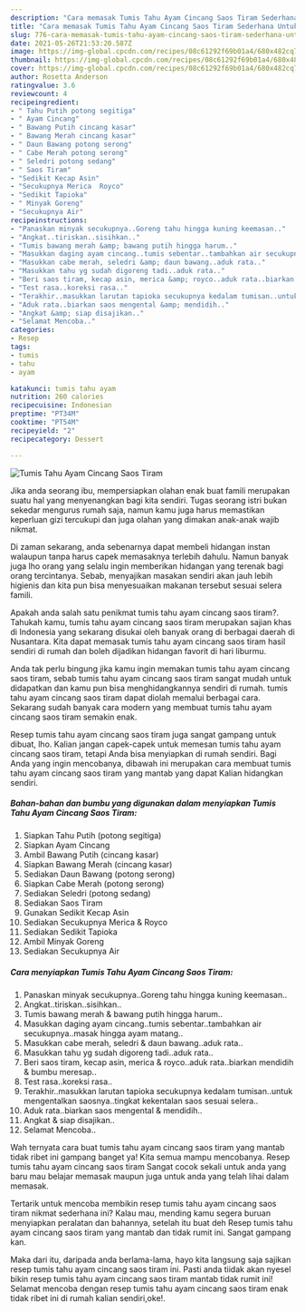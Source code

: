 ```yaml
---
description: "Cara memasak Tumis Tahu Ayam Cincang Saos Tiram Sederhana Untuk Jualan"
title: "Cara memasak Tumis Tahu Ayam Cincang Saos Tiram Sederhana Untuk Jualan"
slug: 776-cara-memasak-tumis-tahu-ayam-cincang-saos-tiram-sederhana-untuk-jualan
date: 2021-05-26T21:53:20.587Z
image: https://img-global.cpcdn.com/recipes/08c61292f69b01a4/680x482cq70/tumis-tahu-ayam-cincang-saos-tiram-foto-resep-utama.jpg
thumbnail: https://img-global.cpcdn.com/recipes/08c61292f69b01a4/680x482cq70/tumis-tahu-ayam-cincang-saos-tiram-foto-resep-utama.jpg
cover: https://img-global.cpcdn.com/recipes/08c61292f69b01a4/680x482cq70/tumis-tahu-ayam-cincang-saos-tiram-foto-resep-utama.jpg
author: Rosetta Anderson
ratingvalue: 3.6
reviewcount: 4
recipeingredient:
- " Tahu Putih potong segitiga"
- " Ayam Cincang"
- " Bawang Putih cincang kasar"
- " Bawang Merah cincang kasar"
- " Daun Bawang potong serong"
- " Cabe Merah potong serong"
- " Seledri potong sedang"
- " Saos Tiram"
- "Sedikit Kecap Asin"
- "Secukupnya Merica  Royco"
- "Sedikit Tapioka"
- " Minyak Goreng"
- "Secukupnya Air"
recipeinstructions:
- "Panaskan minyak secukupnya..Goreng tahu hingga kuning keemasan.."
- "Angkat..tiriskan..sisihkan.."
- "Tumis bawang merah &amp; bawang putih hingga harum.."
- "Masukkan daging ayam cincang..tumis sebentar..tambahkan air secukupnya..masak hingga ayam matang.."
- "Masukkan cabe merah, seledri &amp; daun bawang..aduk rata.."
- "Masukkan tahu yg sudah digoreng tadi..aduk rata.."
- "Beri saos tiram, kecap asin, merica &amp; royco..aduk rata..biarkan mendidih &amp; bumbu meresap.."
- "Test rasa..koreksi rasa.."
- "Terakhir..masukkan larutan tapioka secukupnya kedalam tumisan..untuk mengentalkan saosnya..tingkat kekentalan saos sesuai selera.."
- "Aduk rata..biarkan saos mengental &amp; mendidih.."
- "Angkat &amp; siap disajikan.."
- "Selamat Mencoba.."
categories:
- Resep
tags:
- tumis
- tahu
- ayam

katakunci: tumis tahu ayam 
nutrition: 260 calories
recipecuisine: Indonesian
preptime: "PT34M"
cooktime: "PT54M"
recipeyield: "2"
recipecategory: Dessert

---
```



![Tumis Tahu Ayam Cincang Saos Tiram](https://img-global.cpcdn.com/recipes/08c61292f69b01a4/680x482cq70/tumis-tahu-ayam-cincang-saos-tiram-foto-resep-utama.jpg)

Jika anda seorang ibu, mempersiapkan olahan enak buat famili merupakan suatu hal yang menyenangkan bagi kita sendiri. Tugas seorang istri bukan sekedar mengurus rumah saja, namun kamu juga harus memastikan keperluan gizi tercukupi dan juga olahan yang dimakan anak-anak wajib nikmat.

Di zaman  sekarang, anda sebenarnya dapat membeli hidangan instan walaupun tanpa harus capek memasaknya terlebih dahulu. Namun banyak juga lho orang yang selalu ingin memberikan hidangan yang terenak bagi orang tercintanya. Sebab, menyajikan masakan sendiri akan jauh lebih higienis dan kita pun bisa menyesuaikan makanan tersebut sesuai selera famili. 



Apakah anda salah satu penikmat tumis tahu ayam cincang saos tiram?. Tahukah kamu, tumis tahu ayam cincang saos tiram merupakan sajian khas di Indonesia yang sekarang disukai oleh banyak orang di berbagai daerah di Nusantara. Kita dapat memasak tumis tahu ayam cincang saos tiram hasil sendiri di rumah dan boleh dijadikan hidangan favorit di hari liburmu.

Anda tak perlu bingung jika kamu ingin memakan tumis tahu ayam cincang saos tiram, sebab tumis tahu ayam cincang saos tiram sangat mudah untuk didapatkan dan kamu pun bisa menghidangkannya sendiri di rumah. tumis tahu ayam cincang saos tiram dapat diolah memalui berbagai cara. Sekarang sudah banyak cara modern yang membuat tumis tahu ayam cincang saos tiram semakin enak.

Resep tumis tahu ayam cincang saos tiram juga sangat gampang untuk dibuat, lho. Kalian jangan capek-capek untuk memesan tumis tahu ayam cincang saos tiram, tetapi Anda bisa menyiapkan di rumah sendiri. Bagi Anda yang ingin mencobanya, dibawah ini merupakan cara membuat tumis tahu ayam cincang saos tiram yang mantab yang dapat Kalian hidangkan sendiri.

<!--inarticleads1-->

##### Bahan-bahan dan bumbu yang digunakan dalam menyiapkan Tumis Tahu Ayam Cincang Saos Tiram:

1. Siapkan  Tahu Putih (potong segitiga)
1. Siapkan  Ayam Cincang
1. Ambil  Bawang Putih (cincang kasar)
1. Siapkan  Bawang Merah (cincang kasar)
1. Sediakan  Daun Bawang (potong serong)
1. Siapkan  Cabe Merah (potong serong)
1. Sediakan  Seledri (potong sedang)
1. Sediakan  Saos Tiram
1. Gunakan Sedikit Kecap Asin
1. Sediakan Secukupnya Merica &amp; Royco
1. Sediakan Sedikit Tapioka
1. Ambil  Minyak Goreng
1. Sediakan Secukupnya Air




<!--inarticleads2-->

##### Cara menyiapkan Tumis Tahu Ayam Cincang Saos Tiram:

1. Panaskan minyak secukupnya..Goreng tahu hingga kuning keemasan..
1. Angkat..tiriskan..sisihkan..
1. Tumis bawang merah &amp; bawang putih hingga harum..
1. Masukkan daging ayam cincang..tumis sebentar..tambahkan air secukupnya..masak hingga ayam matang..
1. Masukkan cabe merah, seledri &amp; daun bawang..aduk rata..
1. Masukkan tahu yg sudah digoreng tadi..aduk rata..
1. Beri saos tiram, kecap asin, merica &amp; royco..aduk rata..biarkan mendidih &amp; bumbu meresap..
1. Test rasa..koreksi rasa..
1. Terakhir..masukkan larutan tapioka secukupnya kedalam tumisan..untuk mengentalkan saosnya..tingkat kekentalan saos sesuai selera..
1. Aduk rata..biarkan saos mengental &amp; mendidih..
1. Angkat &amp; siap disajikan..
1. Selamat Mencoba..




Wah ternyata cara buat tumis tahu ayam cincang saos tiram yang mantab tidak ribet ini gampang banget ya! Kita semua mampu mencobanya. Resep tumis tahu ayam cincang saos tiram Sangat cocok sekali untuk anda yang baru mau belajar memasak maupun juga untuk anda yang telah lihai dalam memasak.

Tertarik untuk mencoba membikin resep tumis tahu ayam cincang saos tiram nikmat sederhana ini? Kalau mau, mending kamu segera buruan menyiapkan peralatan dan bahannya, setelah itu buat deh Resep tumis tahu ayam cincang saos tiram yang mantab dan tidak rumit ini. Sangat gampang kan. 

Maka dari itu, daripada anda berlama-lama, hayo kita langsung saja sajikan resep tumis tahu ayam cincang saos tiram ini. Pasti anda tiidak akan nyesel bikin resep tumis tahu ayam cincang saos tiram mantab tidak rumit ini! Selamat mencoba dengan resep tumis tahu ayam cincang saos tiram enak tidak ribet ini di rumah kalian sendiri,oke!.

